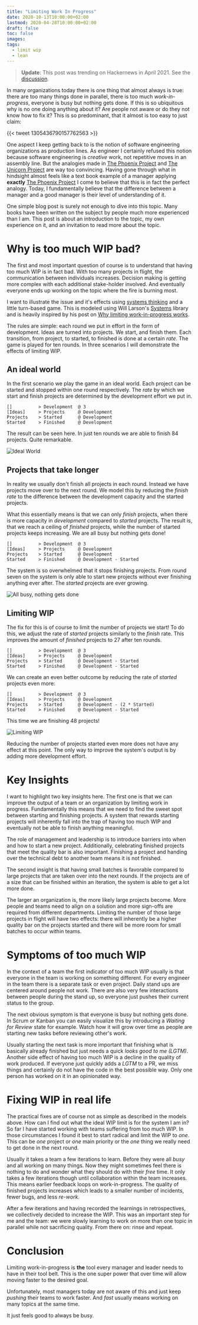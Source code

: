 ```yaml
---
title: "Limiting Work In Progress"
date: 2020-10-13T10:00:00+02:00
lastmod: 2020-04-28T10:00:00+02:00
draft: false
toc: false
images:
tags: 
  - limit wip
  - lean
---
```


> **Update**: This post was trending on Hackernews in April 2021. See the
> [discussion][5].

In many organizations today there is one thing that almost always is true: there
are too many things done in parallel, there is too much *work-in-progress*,
everyone is busy but nothing gets done. If this is so ubiquitous why is no one
doing anything about it? Are people not aware or do they not know how to fix it?
This is so predominant, that it almost is too easy to just claim:

{{< tweet 1305436790157762563 >}}

One aspect I keep getting back to is the notion of software engineering
organizations as production lines. As engineer I certainly refused this notion
because software engineering is *creative* work, not repetitive moves in an
assembly line. But the analogies made in [The Phoenix Project][0] and [The
Unicorn Project][1] are way too convincing. Having gone through what in
hindsight almost feels like a text book example of a manager applying
**exactly** [The Phoenix Project][0] I come to believe that this is in fact the
perfect analogy. Today, I fundamentally believe that the difference between a
manager and a good manager is their level of understanding of it.

One simple blog post is surely not enough to dive into this topic. Many books
have been written on the subject by people much more experienced than I am. This
post is about an introduction to the topic, my own experience on it, and an
invitation to read more about the topic.

# Why is too much WIP bad?

The first and most important question of course is to understand that having too
much WIP is in fact bad. With too many projects in flight, the communication
between individuals increases. Decision making is getting more complex with each
additional stake-holder involved. And eventually everyone ends up working on the
topic where the fire is burning most.

I want to illustrate the issue and it's effects using [systems thinking][4] and
a little turn-based game. This is modeled using Will Larson's [Systems][3]
library and is heavily inspired by his post on [Why limiting work-in-progress
works][2].

The rules are simple: each round we put in effort in the form of development.
Ideas are turned into projects. We start, and finish them. Each transition, from
project, to started, to finished is done at a certain *rate*. The game is played
for ten rounds. In three scenarios I will demonstrate the effects of limiting
WIP.

[4]: https://thesystemsthinker.com/introduction-to-systems-thinking/

## An ideal world

In the first scenario we play the game in an ideal world. Each project can be
started and stopped within one round respectively. The *rate* by which we start
and finish projects are determined by the development effort we put in.

```
[]          > Development  @ 3
[Ideas]     > Projects     @ Development
Projects    > Started      @ Development
Started     > Finished     @ Development
```

The result can be seen here. In just ten rounds we are able to finish 84
projects. Quite remarkable.

![Ideal World](ideal.png)

## Projects that take longer

In reality we usually don't finish all projects in each round. Instead we have
projects move over to the next round. We model this by reducing the *finish
rate* to the difference between the development capacity and the started
projects.

What this essentially means is that we can only *finish* projects, when there is
more capacity in *development* compared to *started* projects. The result is,
that we reach a ceiling of *finished* projects, while the number of started
projects keeps increasing. We are all busy but nothing gets done! 

```
[]          > Development  @ 3
[Ideas]     > Projects     @ Development
Projects    > Started      @ Development
Started     > Finished     @ Development - Started
```

The system is so overwhelmed that it stops finishing projects. From round seven
on the system is only able to start new projects without ever finishing anything
ever after. The *started* projects are ever growing.

![All busy, nothing gets done](all-busy.png)

## Limiting WIP

The fix for this is of course to limit the number of projects we start! To do
this, we adjust the rate of *started* projects similarly to the *finish* rate.
This improves the amount of *finished* projects to 27 after ten rounds.

```
[]          > Development  @ 3
[Ideas]     > Projects     @ Development
Projects    > Started      @ Development - Started
Started     > Finished     @ Development - Started
```

We can create an even better outcome by reducing the rate of *started* projects
even more:

```
[]          > Development  @ 3
[Ideas]     > Projects     @ Development
Projects    > Started      @ Development - (2 * Started)
Started     > Finished     @ Development - Started
```

This time we are finishing 48 projects!

![Limiting WIP](limit-wip.png)

Reducing the number of projects started even more does not have any effect at
this point. The only way to improve the system's output is by adding more
development effort.

# Key Insights

I want to highlight two key insights here. The first one is that we can improve
the output of a team or an organization by limiting work in progress.
Fundamentally this means that we need to find the sweet spot between starting
and finishing projects. A system that rewards starting projects will inherently
fall into the trap of having too much WIP and eventually not be able to finish
anything meaningful.

The role of management and leadership is to introduce barriers into when and how
to start a new project. Additionally, celebrating finished projects that meet
the quality bar is also important. Finishing a project and handing over the
technical debt to another team means it is not finished.

The second insight is that having small batches is favorable compared to large
projects that are taken over into the next rounds. If the projects are of a size
that can be finished within an iteration, the system is able to get a lot more
done.

The larger an organization is, the more likely large projects become. More
people and teams need to align on a solution and more sign-offs are required
from different departments. Limiting the number of those large projects in
flight will have two effects: there will inherently be a higher quality bar on
the projects started and there will be more room for small batches to occur
within teams.

# Symptoms of too much WIP

In the context of a team the first indicator of too much WIP usually is that
everyone in the team is working on something different. For every engineer in
the team there is a separate task or even project. Daily stand ups are centered
around people not work. There are also very few interactions between people
during the stand up, so everyone just pushes their current status to the group.

The next obvious symptom is that everyone is busy but nothing gets done. In
Scrum or Kanban you can easily visualize this by introducing a *Waiting for
Review* state for example. Watch how it will grow over time as people are
starting new tasks before reviewing other's work.

Usually starting the next task is more important that finishing what is
basically already finished but just needs a quick *looks good to me (LGTM)*.
Another side effect of having too much WIP is a decline in the quality of work
produced. If everyone just quickly adds a *LGTM* to a PR, we miss things and
certainly do not have the code in the best possible way. Only one person has
worked on it in an opinionated way.

# Fixing WIP in real life

The practical fixes are of course not as simple as described in the models
above. How can I find out what the ideal WIP limit is for the system I am in? So
far I have started working with teams suffering from too much WIP. In those
circumstances I found it best to start radical and limit the WIP to *one*. This
can be *one* project or *one* main priority or the *one* thing we really need to
get done in the next round.

Usually it takes a team a few iterations to learn. Before they were all *busy*
and all working on many things. Now they might sometimes feel there is nothing
to do and wonder what they should do with their *free* time. It only takes a few
iterations though until collaboration within the team increases. This means
earlier feedback loops on work-in-progress. The quality of finished projects
increases which leads to a smaller number of incidents, fewer bugs, and less
*re-work*.

After a few iterations and having recorded the learnings in retrospectives, we
collectively decided to increase the WIP. This was an important step for me and
the team: we were slowly learning to work on more than one topic in parallel
while not sacrificing quality. From there on: rinse and repeat.

# Conclusion

Limiting work-in-progress is **the** tool every manager and leader needs to have
in their tool belt. This is the one super power that over time will allow moving
faster to the desired goal.

Unfortunately, most managers today are not aware of this and just keep *pushing*
their teams to work faster. And *fast* usually means working on many topics at
the same time.

It just feels good to always be busy.

[0]: https://www.goodreads.com/book/show/17255186-the-phoenix-project
[1]: https://www.goodreads.com/book/show/44333183-the-unicorn-project
[2]: https://lethain.com/limiting-wip/
[3]: https://github.com/lethain/systems

[5]: https://news.ycombinator.com/item?id=26759903
